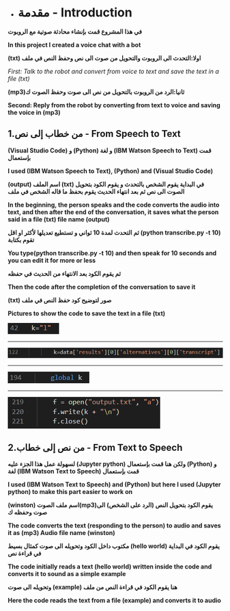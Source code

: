 * # مقدمة - Introduction

**في هذا المشروع قمت بإنشاء محادثة صوتية مع الروبوت**

**In this project I created a voice chat with a bot**


**(txt) اولا:التحدث الى الروبوت والتحويل من صوت الى نص وحفظ النص في ملف**

*First: Talk to the robot and convert from voice to text and save the text in a file (txt)*


**(mp3)ثانيا:الرد من الروبوت بالتحويل من نص الى صوت وحفظ الصوت ك**

**Second: Reply from the robot by converting from text to voice and saving the voice in (mp3)**



## 1.من خطاب إلى نص - From Speech to Text


**(Visual Studio Code) و (Python) و لغة (IBM Watson Speech to Text) قمت بإستعمال**

**I used (IBM Watson Speech to Text), (Python) and (Visual Studio Code)**



**(output) اسم الملف (txt) في البداية يقوم الشخص بالتحدث و يقوم الكود بتحويل الصوت الى نص ثم بعد انتهاء الحديث يقوم بحفظ ما قاله الشخص في ملف**

**In the beginning, the person speaks and the code converts the audio into text, and then after the end of the conversation, it saves what the person said in a file (txt) file name (output)**


**ثم التحدث لمدة 10 ثواني و تستطيع تعديلها لأكثر او اقل (python transcribe.py -t 10) تقوم بكتابة**

**You type(python transcribe.py -t 10) and then speak for 10 seconds and you can edit it for more or less**


**ثم يقوم الكود بعد الانتهاء من الحديث في حفظه**

**Then the code after the completion of the conversation to save it**


**(txt) صور لتوضيح كود حفظ النص في ملف**

**Pictures to show the code to save the text in a file (txt)**


![](https://github.com/S0oos/IBM-watson-voice-chat-bot-internet-of-things-project-4/blob/main/Images/Screenshot_4.png)
****
![](https://github.com/S0oos/IBM-watson-voice-chat-bot-internet-of-things-project-4/blob/main/Images/Screenshot_3.png)
****
![](https://github.com/S0oos/IBM-watson-voice-chat-bot-internet-of-things-project-4/blob/main/Images/Screenshot_2.png)
****
![](https://github.com/S0oos/IBM-watson-voice-chat-bot-internet-of-things-project-4/blob/main/Images/Screenshot_1.png)

## 2.من نص إلى خطاب - From Text to Speech

**لسهولة عمل هذا الجزء عليه (Jupyter python) ولكن هنا قمت بإستعمال (Python) و لغة (IBM Watson Text to Speech) قمت بإستعمال**

**I used (IBM Watson Text to Speech) and (Python) but here I used (Jupyter python) to make this part easier to work on**


**(winston) اسم ملف الصوت(mp3)يقوم الكود بتحويل النص (الرد على الشخص) الى صوت وحفظه ك**

**The code converts the text (responding to the person) to audio and saves it as (mp3) Audio file name (winston)**


**مكتوب داخل الكود وتحويله الى صوت كمثال بسيط (hello world) يقوم الكود في البداية في قراءة نص**

**The code initially reads a text (hello world) written inside the code and converts it to sound as a simple example**


**وتحويله الى صوت (example) هنا يقوم الكود في قراءة النص من ملف**

**Here the code reads the text from a file (example) and converts it to audio**







